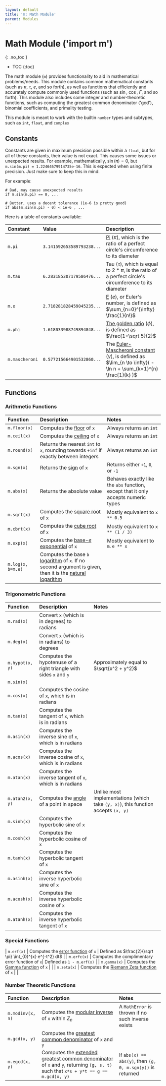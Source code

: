 ```yaml
---
layout: default
title: 'm: Math Module'
parent: Modules
---
```


# Math Module ('import m')
{: .no_toc }

 * TOC
{:toc}

The math module (`m`) provides functionality to aid in mathematical problems/needs. This module contains common mathematical constants (such as $\pi$, $\tau$, $e$, and so forth), as well as functions that efficiently and accurately compute commonly used functions (such as $\sin$, $\cos$, $\Gamma$, and so forth). This module also includes some integer and number-theoretic functions, such as computing the greatest common denominator ('gcd'), binomial coefficients, and primality testing.

This module is meant to work with the builtin `number` types and subtypes, such as `int`, `float`, and `complex`


## Constants

Constants are given in maximum precision possible within a `float`, but for all of these constants, their value is not exact. This causes some issues or unexpected results. For example, mathematically, $\sin(\pi) = 0$, but `m.sin(m.pi) = 1.22464679914735e-16`. This is expected when using finite precision. Just make sure to keep this in mind. 


For example:

```ks
# Bad, may cause unexpected results
if m.sin(m.pi) == 0, ...

# Better, uses a decent tolerance (1e-6 is pretty good)
if abs(m.sin(m.pi) - 0) < 1e-6 , ...
```

Here is a table of constants available:

| Constant | Value | Description|
|:-------|:--------|:-----|
| `m.pi` | `3.141592653589793238...` | [Pi](https://en.wikipedia.org/wiki/Pi) ($\pi$), which is the ratio of a perfect circle's circumference to its diameter |
| `m.tau` | `6.283185307179586476...` | Tau ($\tau$), which is equal to $2 * \pi$, is the ratio of a perfect circle's circumference to its diameter |
| `m.e` | `2.718281828459045235...` | [E](https://en.wikipedia.org/wiki/E_(mathematical_constant)) ($e$), or Euler's number, is defined as $\sum_{n=0}^{\infty} \frac{1}{n!}$ |
| `m.phi` | `1.618033988749894848...` | [The golden ratio](https://en.wikipedia.org/wiki/Golden_ratio) ($\phi$), is defined as $\frac{1+\sqrt 5}{2}$ |
| `m.mascheroni` | `0.577215664901532860...` | The [Euler-Mascheroni constant](https://en.wikipedia.org/wiki/Euler%E2%80%93Mascheroni_constant) ($\gamma$), is defined as $\lim_{n \to \infty}( -\ln n + \sum_{k=1}^{n} \frac{1}{k} )$ |


## Functions

### Arithmetic Functions

| Function | Description | Notes |
|:--|:--|:--|
| `m.floor(x)` | Computes the [floor](https://en.wikipedia.org/wiki/Floor_and_ceiling_functions) of `x` | Always returns an `int` |
| `m.ceil(x)` | Computes the [ceiling](https://en.wikipedia.org/wiki/Floor_and_ceiling_functions) of `x` | Always returns an `int` |
| `m.round(x)` | Returns the nearest `int` to `x`, rounding towards `+inf` if exactly between integers | Always returns an `int` |
| `m.sgn(x)` | Returns the [sign](https://en.wikipedia.org/wiki/Sign_function) of `x` | Returns either `+1`, `0`, or `-1` |
| `m.abs(x)` | Returns the absolute value | Behaves exactly like the `abs` function, except that it only accepts numeric types |
| `m.sqrt(x)` | Computes the [square root](https://en.wikipedia.org/wiki/Square_root) of `x` | Mostly equivalent to `x ** 0.5` |
| `m.cbrt(x)` | Computes the [cube root](https://en.wikipedia.org/wiki/Cube_root) of `x` | Mostly equivalent to `x ** (1 / 3)` |
| `m.exp(x)` | Computes the [base-$e$ exponential](https://en.wikipedia.org/wiki/Exponential_function) of `x` | Mostly equivalent to `m.e ** x` |
| `m.log(x, b=m.e)` | Computes the base `b` [logarithm](https://en.wikipedia.org/wiki/Logarithm) of `x`. If no second argument is given, then it is the [natural logarithm](https://en.wikipedia.org/wiki/Natural_logarithm) | |

### Trigonometric Functions

| Function | Description | Notes |
|:--|:--|:--|
| `m.rad(x)` | Convert `x` (which is in degrees) to radians | |
| `m.deg(x)` | Convert `x` (which is in radians) to degrees | |
| `m.hypot(x, y)` | Computes the hypotenuse of a right triangle with sides `x` and `y` | Approximately equal to $\sqrt{x^2 + y^2}$ |
| `m.sin(x)` |  |  |
| `m.cos(x)` | Computes the cosine of `x`, which is in radians |  |
| `m.tan(x)` | Computes the tangent of `x`, which is in radians |  |
| `m.asin(x)` | Computes the inverse sine of `x`, which is in radians |  |
| `m.acos(x)` | Computes the inverse cosine of `x`, which is in radians |  |
| `m.atan(x)` | Computes the inverse tangent of `x`, which is in radians |  |
| `m.atan2(x, y)` | Computes the [angle](https://en.wikipedia.org/wiki/Atan2) of a point in space | Unlike most implementations (which take `(y, x)`), this function accepts `(x, y)` |
| `m.sinh(x)` | Computes the hyperbolic sine of `x` |  |
| `m.cosh(x)` | Computes the hyperbolic cosine of `x` |  |
| `m.tanh(x)` | Computes the hyperbolic tangent of `x` |  |
| `m.asinh(x)` | Computes the inverse hyperbolic sine of `x` |  |
| `m.acosh(x)` | Computes the inverse hyperbolic cosine of `x` |  |
| `m.atanh(x)` | Computes the inverse hyperbolic tangent of `x` |  |

### Special Functions

| `m.erf(x)` | Computes the [error function](https://en.wikipedia.org/wiki/Error_function) of `x` | Defined as $\frac{2}{\sqrt \pi} \int_{0}^{x} e^{-t^2} dt$ |
| `m.erfc(x)` | Computes the complimentary error function of `x`| Defined as `1 - m.erf(x)` |
| `m.gamma(x)` | Computes the [Gamma function](https://en.wikipedia.org/wiki/Gamma_function) of `x` |  |
| `m.zeta(x)` | Computes the [Riemann Zeta function](https://en.wikipedia.org/wiki/Riemann_zeta_function) of `x` |  |

### Number Theoretic Functions

| Function | Description | Notes |
|:--|:--|:--|
| `m.modinv(x, n)` | Computes the [modular inverse](https://en.wikipedia.org/wiki/Modular_multiplicative_inverse) of `x` within $Z_n$ | A `MathError` is thrown if no such inverse exists |
| `m.gcd(x, y)` | Computes the [greatest common denominator](https://en.wikipedia.org/wiki/Greatest_common_divisor) of `x` and `y` | |
| `m.egcd(x, y)` | Computes the [extended greatest common denominator](https://en.wikipedia.org/wiki/Extended_Euclidean_algorithm) of `x` and `y`, returning `(g, s, t)` such that `x*s + y*t == g == m.gcd(x, y)` | If `abs(x) == abs(y)`, then `(g, 0, m.sgn(y))` is returned |


